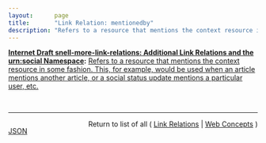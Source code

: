 ```yaml
---
layout:      page
title:       "Link Relation: mentionedby"
description: "Refers to a resource that mentions the context resource in some fashion. This, for example, would be used when an article mentions another article, or a social status update mentions a particular user, etc."
---
```


**[Internet Draft snell-more-link-relations: Additional Link Relations and the urn:social Namespace](/specs/IETF/I-D/snell-more-link-relations "This specification defines a number of additional Link Relation Types that can used for a variety of purposes."):** [Refers to a resource that mentions the context resource in some fashion. This, for example, would be used when an article mentions another article, or a social status update mentions a particular user, etc.](http://tools.ietf.org/html/draft-snell-more-link-relations#section-3 "Read documentation for Link Relation &#34;mentionedby&#34;")

<br/>
<hr/>

<p style="float : left"><a href="mentionedby.json" title="JSON representing this particular Web Concept">JSON</a></p>
<p style="text-align: right">Return to list of all ( <a href="../link-relations">Link Relations</a> | <a href="../">Web Concepts</a> )</p>
